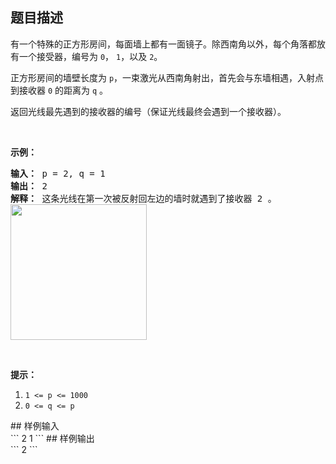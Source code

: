 ## 题目描述
<p>有一个特殊的正方形房间，每面墙上都有一面镜子。除西南角以外，每个角落都放有一个接受器，编号为&nbsp;<code>0</code>，&nbsp;<code>1</code>，以及&nbsp;<code>2</code>。</p>

<p>正方形房间的墙壁长度为&nbsp;<code>p</code>，一束激光从西南角射出，首先会与东墙相遇，入射点到接收器 <code>0</code> 的距离为 <code>q</code> 。</p>

<p>返回光线最先遇到的接收器的编号（保证光线最终会遇到一个接收器）。</p>

<p>&nbsp;</p>

<p><strong>示例：</strong></p>

<pre><strong>输入： </strong>p = 2, q = 1
<strong>输出： </strong>2
<strong>解释： </strong>这条光线在第一次被反射回左边的墙时就遇到了接收器 2 。
<img src="https://ibb.co/mYSFJT" alt=""><img style="height: 217px; width: 218px;" src="https://aliyun-lc-upload.oss-cn-hangzhou.aliyuncs.com/aliyun-lc-upload/uploads/2018/06/22/reflection.png" alt=""></pre>

<p>&nbsp;</p>

<p><strong>提示：</strong></p>

<ol>
	<li><code>1 &lt;= p &lt;= 1000</code></li>
	<li><code>0 &lt;= q &lt;= p</code></li>
</ol>
## 样例输入<br>
```
2
1
```
## 样例输出<br>
```
2
```
